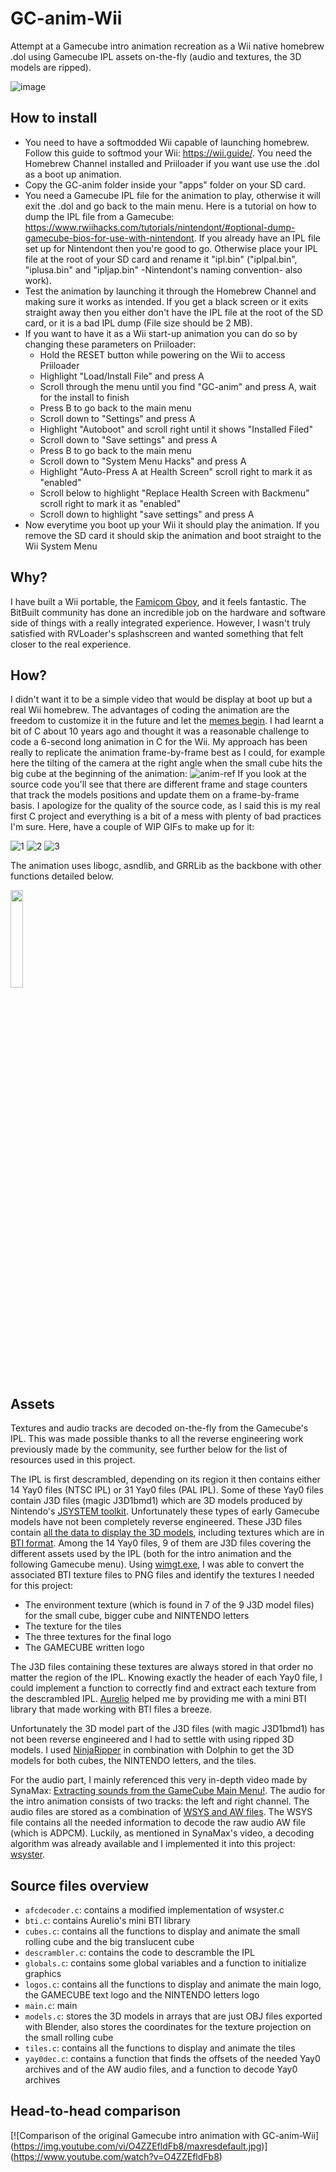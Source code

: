 # GC-anim-Wii
Attempt at a Gamecube intro animation recreation as a Wii native homebrew .dol using Gamecube IPL assets on-the-fly (audio and textures, the 3D models are ripped).

![image](https://github.com/supertazon/GC-anim-Wii/assets/1402795/73363793-04cc-4457-a1fd-abe6f1c36d65)

## How to install
- You need to have a softmodded Wii capable of launching homebrew. Follow this guide to softmod your Wii: https://wii.guide/. You need the Homebrew Channel installed and Priiloader if you want use use the .dol as a boot up animation.
- Copy the GC-anim folder inside your "apps" folder on your SD card.
- You need a Gamecube IPL file for the animation to play, otherwise it will exit the .dol and go back to the main menu. Here is a tutorial on how to dump the IPL file from a Gamecube: https://www.rwiihacks.com/tutorials/nintendont/#optional-dump-gamecube-bios-for-use-with-nintendont. If you already have an IPL file set up for Nintendont then you're good to go. Otherwise place your IPL file at the root of your SD card and rename it "ipl.bin" ("iplpal.bin", "iplusa.bin" and "ipljap.bin" -Nintendont's naming convention- also work).
- Test the animation by launching it through the Homebrew Channel and making sure it works as intended. If you get a black screen or it exits straight away then you either don't have the IPL file at the root of the SD card, or it is a bad IPL dump (File size should be 2 MB).
- If you want to have it as a Wii start-up animation you can do so by changing these parameters on Priiloader:
  - Hold the RESET button while powering on the Wii to access Priiloader
  - Highlight "Load/Install File" and press A
  - Scroll through the menu until you find "GC-anim" and press A, wait for the install to finish
  - Press B to go back to the main menu
  - Scroll down to "Settings" and press A
  - Highlight "Autoboot" and scroll right until it shows "Installed Filed"
  - Scroll down to "Save settings" and press A
  - Press B to go back to the main menu
  - Scroll down to "System Menu Hacks" and press A
  - Highlight "Auto-Press A at Health Screen" scroll right to mark it as "enabled"
  - Scroll below to highlight "Replace Health Screen with Backmenu" scroll right to mark it as "enabled"
  - Scroll down to highlight "save settings" and press A
- Now everytime you boot up your Wii it should play the animation. If you remove the SD card it should skip the animation and boot straight to the Wii System Menu

## Why?
I have built a Wii portable, the [Famicom Gboy](https://bitbuilt.net/forums/index.php?threads/famicom-gboy.5514/), and it feels fantastic. The BitBuilt community has done an incredible job on the hardware and software side of things with a really integrated experience. However, I wasn't truly satisfied with RVLoader's splashscreen and wanted something that felt closer to the real experience.

## How?
I didn't want it to be a simple video that would be display at boot up but a real Wii homebrew. The advantages of coding the animation are the freedom to customize it in the future and let the [memes begin](https://www.youtube.com/watch?v=lHE91NaDxLQ). I had learnt a bit of C about 10 years ago and thought it was a reasonable challenge to code a 6-second long animation in C for the Wii. My approach has been really to replicate the animation frame-by-frame best as I could, for example here the tilting of the camera at the right angle when the small cube hits the big cube at the beginning of the animation:
![anim-ref](https://github.com/supertazon/GC-anim-Wii/assets/1402795/663a137a-8767-4ab7-9c88-92dab8d574be)
If you look at the source code you'll see that there are different frame and stage counters that track the models positions and update them on a frame-by-frame basis. I apologize for the quality of the source code, as I said this is my real first C project and everything is a bit of a mess with plenty of bad practices I'm sure. Here, have a couple of WIP GIFs to make up for it:

![1](https://github.com/supertazon/GC-anim-Wii/assets/1402795/9618235d-009b-4ab6-99a3-3d474d0c4314)
![2](https://github.com/supertazon/GC-anim-Wii/assets/1402795/4bd25d5a-0337-4dee-ae36-de955c6e53af)
![3](https://github.com/supertazon/GC-anim-Wii/assets/1402795/51d8a90f-e1e5-4e04-879c-c1082d3c458e)

The animation uses libogc, asndlib, and GRRLib as the backbone with other functions detailed below.

<a href="https://wiibrew.org/wiki/GRRLIB"><img src="https://github.com/supertazon/GC-anim-Wii/assets/1402795/410b723e-32e8-45ac-a483-ffbe533a8be4" width="20%" height="20%"></a>

## Assets
Textures and audio tracks are decoded on-the-fly from the Gamecube's IPL. This was made possible thanks to all the reverse engineering work previously made by the community, see further below for the list of resources used in this project.

The IPL is first descrambled, depending on its region it then contains either 14 Yay0 files (NTSC IPL) or 31 Yay0 files (PAL IPL). Some of these Yay0 files contain J3D files (magic J3D1bmd1) which are 3D models produced by Nintendo's [JSYSTEM toolkit](https://wiki.cloudmodding.com/tww/JSYSTEM). Unfortunately these types of early Gamecube models have not been completely reverse engineered. These J3D files contain [all the data to display the 3D models](https://wiki.cloudmodding.com/tww/BMD_and_BDL), including textures which are in [BTI format](https://wiki.cloudmodding.com/tww/BTI). Among the 14 Yay0 files, 9 of them are J3D files covering the different assets used by the IPL (both for the intro animation and the following Gamecube menu). Using [wimgt.exe](https://szs.wiimm.de/wimgt/), I was able to convert the associated BTI texture files to PNG files and identify the textures I needed for this project:
- The environment texture (which is found in 7 of the 9 J3D model files) for the small cube, bigger cube and NINTENDO letters
- The texture for the tiles
- The three textures for the final logo
- The GAMECUBE written logo

The J3D files containing these textures are always stored in that order no matter the region of the IPL. Knowing exactly the header of each Yay0 file, I could implement a function to correctly find and extract each texture from the descrambled IPL. [Aurelio](https://github.com/Aurelio92/) helped me by providing me with a mini BTI library that made working with BTI files a breeze.

Unfortunately the 3D model part of the J3D files (with magic J3D1bmd1) has not been reverse engineered and I had to settle with using ripped 3D models. I used [NinjaRipper](https://ninjaripper.com/) in combination with Dolphin to get the 3D models for both cubes, the NINTENDO letters, and the tiles.

For the audio part, I mainly referenced this very in-depth video made by SynaMax: [Extracting sounds from the GameCube Main Menu!](https://www.youtube.com/watch?v=FEbcyf8cis4). The audio for the intro animation consists of two tracks: the left and right channel. The audio files are stored as a combination of [WSYS and AW files](https://wiki.cloudmodding.com/tww/AAF#WSYS). The WSYS file contains all the needed information to decode the raw audio AW file (which is ADPCM). Luckily, as mentioned in SynaMax's video, a decoding algorithm was already available and I implemented it into this project: [wsyster](https://github.com/hcs64/vgm_ripping/blob/master/soundbank/wsyster/wsyster.c).

## Source files overview
- `afcdecoder.c`: contains a modified implementation of wsyster.c
- `bti.c`: contains Aurelio's mini BTI library
- `cubes.c`: contains all the functions to display and animate the small rolling cube and the big translucent cube
- `descrambler.c`: contains the code to descramble the IPL
- `globals.c`: contains some global variables and a function to initialize graphics
- `logos.c`: contains all the functions to display and animate the main logo, the GAMECUBE text logo and the NINTENDO letters logo
- `main.c`: main
- `models.c`: stores the 3D models in arrays that are just OBJ files exported with Blender, also stores the coordinates for the texture projection on the small rolling cube
- `tiles.c`: contains all the functions to display and animate the tiles
- `yay0dec.c`: contains a function that finds the offsets of the needed Yay0 archives and of the AW audio files, and a function to decode Yay0 archives

## Head-to-head comparison
[![Comparison of the original Gamecube intro animation with GC-anim-Wii]
(https://img.youtube.com/vi/O4ZZEfldFb8/maxresdefault.jpg)]
(https://www.youtube.com/watch?v=O4ZZEfldFb8)
